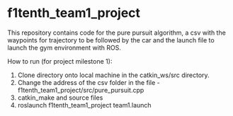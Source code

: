 # f1tenth_team1_project

This repository contains code for the pure pursuit algorithm, a csv with the waypoints for trajectory to be followed by the car and the launch file to launch the gym environment with ROS.

How to run (for project milestone 1):
1. Clone directory onto local machine in the catkin_ws/src directory.
2. Change the address of the csv folder in the file - f1tenth_team1_project/src/pure_pursuit.cpp
3. catkin_make and source files
4. roslaunch f1tenth_team1_project team1.launch 
